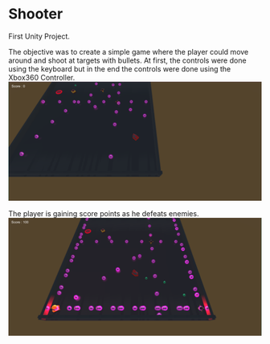 # Shooter

First Unity Project.

The objective was to create a simple game where the player could move around and shoot at targets with bullets.
At first, the controls were done using the keyboard but in the end the controls were done using the Xbox360 Controller.
![](Screenshots/Screen1Shooter.png)

The player is gaining score points as he defeats enemies.
![](Screenshots/Screen2Shooter.png)
